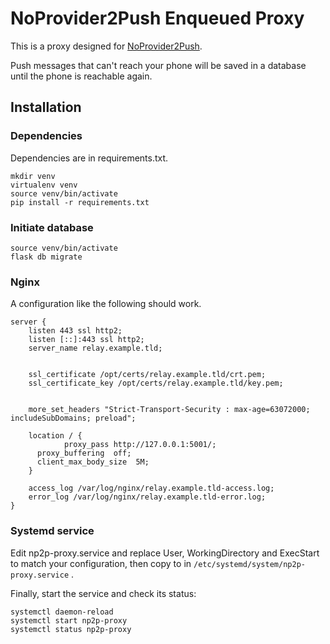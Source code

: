 # NoProvider2Push Enqueued Proxy

This is a proxy designed for [NoProvider2Push](https://github.com/NoProvider2Push/android).

Push messages that can't reach your phone will be saved in a database until the phone is reachable again.

## Installation

### Dependencies

Dependencies are in requirements.txt.

```
mkdir venv
virtualenv venv
source venv/bin/activate
pip install -r requirements.txt
```

### Initiate database

```
source venv/bin/activate
flask db migrate
```

### Nginx

A configuration like the following should work.

```
server {
    listen 443 ssl http2;
    listen [::]:443 ssl http2;
    server_name relay.example.tld;


    ssl_certificate /opt/certs/relay.example.tld/crt.pem;
    ssl_certificate_key /opt/certs/relay.example.tld/key.pem;

    
    more_set_headers "Strict-Transport-Security : max-age=63072000; includeSubDomains; preload";

    location / {
			proxy_pass http://127.0.0.1:5001/;
      proxy_buffering  off;
      client_max_body_size  5M;
    }

    access_log /var/log/nginx/relay.example.tld-access.log;
    error_log /var/log/nginx/relay.example.tld-error.log;
}
```

### Systemd service

Edit np2p-proxy.service and replace User, WorkingDirectory and ExecStart to match your configuration, then copy to in `/etc/systemd/system/np2p-proxy.service` .

Finally, start the service and check its status:

```
systemctl daemon-reload
systemctl start np2p-proxy
systemctl status np2p-proxy
```

